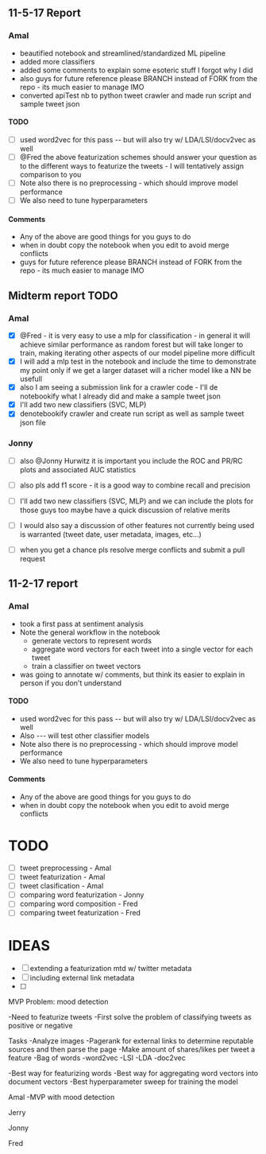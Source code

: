 ## 11-5-17  Report
### Amal
- beautified notebook and streamlined/standardized ML pipeline
- added more classifiers
- added some comments to explain some esoteric stuff I forgot why I did
- also guys for future reference please BRANCH instead of FORK from the repo - its much easier to manage IMO
- converted apiTest nb to python tweet crawler and made run script and sample tweet json
#### TODO
 - [ ] used word2vec for this pass -- but will also try w/ LDA/LSI/docv2vec as well
 - [ ] @Fred the above featurization schemes should answer your question as to the different ways to featurize the tweets - I will tentatively assign comparison to you
 - [ ] Note also there is no preprocessing - which should improve model performance
 - [ ] We also need to tune hyperparameters
#### Comments
 - Any of the above are good things for you guys to do
 - when in doubt copy the notebook when you edit to avoid merge conflicts
 - guys for future reference please BRANCH instead of FORK from the repo - its much easier to manage IMO

## Midterm report TODO
### Amal
- [x] @Fred - it is very easy to use a mlp for classification - in general it will achieve similar performance as random forest but will take longer to train, making iterating other aspects of our model pipeline more difficult
- [x] I will add a mlp test in the notebook and include the time to demonstrate my point
only if we get a larger dataset will a richer model like a NN be usefull
- [x] also I am seeing a submission link for a crawler code - I'll de notebookify what I already did and make a sample tweet json
- [x] I'll add two new classifiers (SVC, MLP)
- [x] denotebookify crawler and create run script as well as sample tweet json file

### Jonny
- [ ] also @Jonny Hurwitz it is important you include the ROC and PR/RC plots and associated AUC statistics
- [ ] also pls add f1 score - it is a good way to combine recall and precision
- [ ] I'll add two new classifiers (SVC, MLP) and we can include the plots for those guys too
maybe have a quick discussion of relative merits
- [ ] I would also say a discussion of other features not currently being used is warranted (tweet date, user metadata, images, etc...)
- [ ] when you get a chance pls resolve merge conflicts and submit a pull request



## 11-2-17 report
### Amal
 - took a first pass at sentiment analysis
 - Note the general workflow in the notebook
 	- generate vectors to represent words
 	- aggregate word vectors for each tweet into a single vector for each tweet
 	- train a classifier on tweet vectors
 - was going to annotate w/ comments, but think its easier to explain in person if you don't understand
 #### TODO
 - used word2vec for this pass -- but will also try w/ LDA/LSI/docv2vec as well
 - Also --- will test other classifier models
 - Note also there is no preprocessing - which should improve model performance
 - We also need to tune hyperparameters
 #### Comments
 - Any of the above are good things for you guys to do
 - when in doubt copy the notebook when you edit to avoid merge conflicts

# TODO
- [ ] tweet preprocessing - Amal
- [ ] tweet featurization - Amal
- [ ] tweet clasification - Amal
- [ ] comparing word featurization - Jonny
- [ ] comparing word composition - Fred
- [ ] comparing tweet featurization - Fred

# IDEAS
- [ ] extending a featurization mtd w/ twitter metadata
- [ ] including external link metadata
- [ ] 

MVP Problem: mood detection 

-Need to featurize tweets
-First solve the problem of classifying tweets as positive or negative

Tasks
-Analyze images 
-Pagerank for external links to determine reputable sources and then parse the page
-Make amount of shares/likes per tweet a feature
-Bag of words
-word2vec
-LSI
-LDA
-doc2vec

-Best way for featurizing words
-Best way for aggregating word vectors into document vectors
-Best hyperparameter sweep for training the model


Amal
-MVP with mood detection 

Jerry

Jonny

Fred

